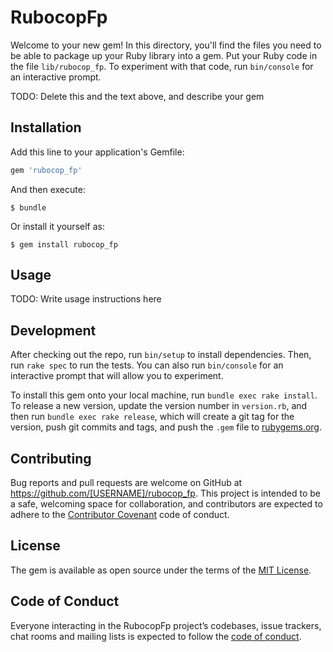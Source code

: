 # RubocopFp

Welcome to your new gem! In this directory, you'll find the files you need to be able to package up your Ruby library into a gem. Put your Ruby code in the file `lib/rubocop_fp`. To experiment with that code, run `bin/console` for an interactive prompt.

TODO: Delete this and the text above, and describe your gem

## Installation

Add this line to your application's Gemfile:

```ruby
gem 'rubocop_fp'
```

And then execute:

    $ bundle

Or install it yourself as:

    $ gem install rubocop_fp

## Usage

TODO: Write usage instructions here

## Development

After checking out the repo, run `bin/setup` to install dependencies. Then, run `rake spec` to run the tests. You can also run `bin/console` for an interactive prompt that will allow you to experiment.

To install this gem onto your local machine, run `bundle exec rake install`. To release a new version, update the version number in `version.rb`, and then run `bundle exec rake release`, which will create a git tag for the version, push git commits and tags, and push the `.gem` file to [rubygems.org](https://rubygems.org).

## Contributing

Bug reports and pull requests are welcome on GitHub at https://github.com/[USERNAME]/rubocop_fp. This project is intended to be a safe, welcoming space for collaboration, and contributors are expected to adhere to the [Contributor Covenant](http://contributor-covenant.org) code of conduct.

## License

The gem is available as open source under the terms of the [MIT License](http://opensource.org/licenses/MIT).

## Code of Conduct

Everyone interacting in the RubocopFp project’s codebases, issue trackers, chat rooms and mailing lists is expected to follow the [code of conduct](https://github.com/[USERNAME]/rubocop_fp/blob/master/CODE_OF_CONDUCT.md).
